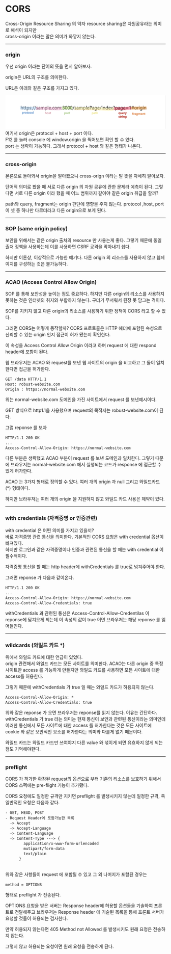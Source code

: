 # CORS

Cross-Origin Resource Sharing 의 약자
resource sharing은 자원공유라는 의미로 해석이 되지만  
cross-origin 이라는 말은 의미가 와닿지 않는다.

---

### origin

우선 origin 이라는 단어의 뜻을 먼저 알아보자.

origin은 URL의 구조를 의미한다.

URL은 아래와 같은 구조를 가지고 있다.

![url URL구성](cors_URL.png)  
여기서 origin은 protocol + host + port 이다.  
F12 를 눌러 console 에 window.origin 을 찍어보면 확인 할 수 있다.  
port 는 생략이 가능하다. 그래서 protocol + host 와 같은 형태가 나온다.

---

### cross-origin

본론으로 돌아와서 origin을 알아봤으니 cross-orign 이라는 말 뜻을 자세히 알아보자.

단어적 의미로 봤을 때 서로 다른 origin 의 자원 공유에 관한 문제라 예측이 된다.
그렇다면 서로 다른 origin 이라 했을 때 어느 범위까지 같아야 같은 origin 취급을 할까?

path와 query, fragment는 origin 판단에 영향을 주지 않는다. protocol ,host, port 이 셋 중 하나만 다르더라고 다른 origin으로 보게 된다.

---

### SOP (same origin policy)

보안을 위해서는 같은 origin 출처의 resource 만 사용는게 좋다. 그렇기 때문에 동일 출처 정책을 사용하는데 이를 사용하면 CSRF 공격을 막아내기 쉽다.

하지만 이론상, 이상적으로 가능한 얘기다. 다른 origin 의 리소스를 사용하지 않고 웹페이지를 구성하는 것은 불가능하다.

---

### ACAO (Access Control Allow Origin)

SOP 를 통해 보안성을 높이는 점도 중요하다. 하지만 다른 origin의 리소스를 사용하지 못하는 것은 인터넷의 취지와 부합하지 않는다. 구더기 무서워서 된장 못 담그는 격이다.

SOP를 지키지 않고 다른 origin의 리소스를 사용하기 위한 정책이 CORS 라고 할 수 있다.

그러면 CORS는 어떻게 동작할까?
CORS 프로토콜은 HTTP 헤더에 포함된 속성으로 신뢰할 수 있는 origin 인지 접근이 허가 됐는지 확인한다.

이 속성을 Access Control Allow Origin 이라고 하며 request 에 대한 respond header에 포함이 된다.

웹 브라우저는 ACAO 와 request를 보낸 웹 사이트의 origin 을 비교하고 그 둘이 일치한다면 접근을 허가한다.

```
GET /data HTTP/1.1
Host: robust-website.com
Origin : https://normal-website.com
```

위는 normal-website.com 도메인을 가진 사이트에서 request 를 보낸예시이다.

GET 방식으로 http1.1을 사용했으며 request의 목적지는 robust-website.com이 된다.

그럼 reponse 를 보자

```
HTTP/1.1 200 OK
...
Access-Control-Allow-Origin: https://normal-website.com

```

다른 부분은 생략했고 ACAO 부분이 request 를 보낸 도메인과 일치한다. 그렇기 때문에 브라우저는 normal-website.com 에서 실행되는 코드가 response 에 접근할 수 있게 허가한다.

ACAO 는 3가지 형태로 정의할 수 있다. 여러 개의 origin 과 null 그리고 와일드카드 (\*) 형태이다.

하지만 브라우저는 여러 개의 origin 을 지원하지 않고 와일드 카드 사용은 제약이 있다.

---

### with credentials (자격증명 or 인증관련)

with credential 은 어떤 의미를 가지고 있을끼?  
바로 자격증명 관련 통신을 의미한다.
기본적인 CORS 요청은 with credential 옵션이 빠져있다.  
하지만 로그인과 같은 자격증명이나 인증과 관련된 통신을 할 때는 with credential 이 필수적이다.

자격증명 통신을 할 때는 http header에 withCredentials 를 true로 넘겨주어야 한다.

그러면 reponse 가 다음과 같이온다.

```
HTTP/1.1 200 OK
...
Access-Control-Allow-Origin: https://normal-website.com
Access-Control-Allow-Credentials: true
```

withCredentials 과 관련된 통신은 Access-Control-Allow-Credentilas 이 reponse에 담겨오게 되는데 이 속성의 값이 true 이면 브라우저는 해당 reponse 를 읽어들인다.

---

### wildcards (와일드 카드 \*)

위에서 와일드 카드에 대한 언급이 있었다.  
origin 관련해서 와일드 카드는 모든 사이트를 의미한다. ACAO는 다른 origin 중 특정 사이트만 access 를 가능하게 만들지만 와일드 카드를 사용하면 모든 사이트에 대한 access를 허용한다.

그렇기 때문에 withCredentials 가 true 일 때는 와일드 카드가 허용되지 않는다.

```
Access-Control-Allow-Origin: *
Access-Control-Allow-Credentials: true
```

위와 같은 reponse 가 오면 브라우저는 reponse를 읽지 않는다. 이유는 간단하다.
withCredentials 가 true 라는 의미는 현재 통신이 보안과 관련된 통신이라는 의미인데 이러한 통신에서 모든 사이트에 대한 access 를 허가한다는 것은 모든 사이트에 cookie 와 같은 보안적인 요소를 허가한다는 의미와 다를게 없기 때문이다.

와일드 카드는 와일드 카드만 쓰여야지 다른 value 와 섞이게 되면 유효하지 않게 되는 점도 기억해야한다.

---

### preflight

CORS 가 허가한 확장된 request의 옵션으로 부터 기존의 리소스를 보호하기 위해서 CORS 스펙에는 pre-flight 기능이 추가됐다.

CORS 요청에도 일정한 규격만 지키면 preflight 를 발생시키지 않는데 일정한 규격, 즉 일반적인 요청은 다음과 같다.

```
- GET, HEAD, POST
- Request Header에 포함가능한 목록
  -> Accept
  -> Accept-Language
  -> Content-Language
  -> Content-Type ---> {
        application/x-www-form-urlencoded
        mutipart/form-data
        text/plain
      }

```

<br />
위와 같은 사항들이 request 에 포함될 수 있고 그 외 나머지가 포함된 경우는
    
<br />

```
method = OPTIONS
```

형태로 preflight 가 전송된다.

OPTIONS 요청을 받은 서버는 Response header에 허용할 옵션들을 기술하여 프론트로 전달해주고 브라우저는 Response header 에 기술된 목록을 통해 프론트 서버가 요청할 것들이 허용되는 검사한다.

만약 허용되지 않는다면 405 Method not Allowed 를 발생시키도 원래 요청은 전송하지 않는다.

그렇지 않고 허용되는 요청이면 원래 요청을 전송하게 된다.
